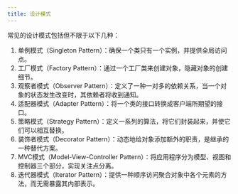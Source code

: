 ```yaml
---
title: 设计模式
---
```

常见的设计模式包括但不限于以下几种：

1. 单例模式（Singleton Pattern）：确保一个类只有一个实例，并提供全局访问点。
2. 工厂模式（Factory Pattern）：通过一个工厂类来创建对象，隐藏对象的创建细节。
3. 观察者模式（Observer Pattern）：定义了一种一对多的依赖关系，当一个对象的状态发生改变时，其依赖者将收到通知。
4. 适配器模式（Adapter Pattern）：将一个类的接口转换成客户端所期望的接口。
5. 策略模式（Strategy Pattern）：定义一系列的算法，将它们封装起来，并使它们可以相互替换。
6. 装饰者模式（Decorator Pattern）：动态地给对象添加额外的职责，是继承的一种替代方案。
7. MVC模式（Model-View-Controller Pattern）：将应用程序分为模型、视图和控制器三个部分，实现关注点分离。
8. 迭代器模式（Iterator Pattern）：提供一种顺序访问聚合对象中各个元素的方法，而无需暴露其内部表示。
